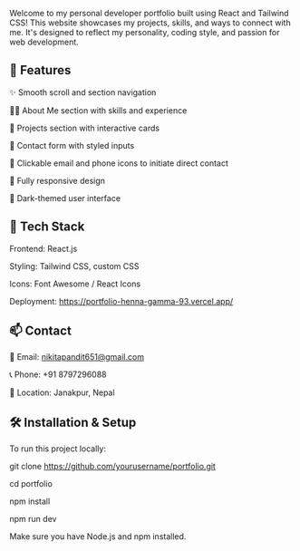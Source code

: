 Welcome to my personal developer portfolio built using React and Tailwind CSS! This website showcases my projects, skills, and ways to connect with me. It's designed to reflect my personality, coding style, and passion for web development.

## 🚀 Features

✨ Smooth scroll and section navigation

🧑‍💻 About Me section with skills and experience

📁 Projects section with interactive cards

💬 Contact form with styled inputs

📍 Clickable email and phone icons to initiate direct contact

🎨 Fully responsive design

🌙 Dark-themed user interface

## 🔧 Tech Stack

Frontend: React.js

Styling: Tailwind CSS, custom CSS

Icons: Font Awesome / React Icons

Deployment: https://portfolio-henna-gamma-93.vercel.app/

## 📫 Contact

📧 Email: nikitapandit651@gmail.com

📞 Phone: +91 8797296088

📍 Location: Janakpur, Nepal

## 🛠️ Installation & Setup

To run this project locally:

git clone https://github.com/yourusername/portfolio.git

cd portfolio

npm install

npm run dev

Make sure you have Node.js and npm installed.

